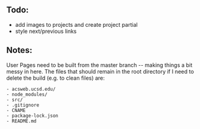## Todo:

- add images to projects and create project partial
- style next/previous links

## Notes:

User Pages need to be built from the master branch -- making things a bit messy in here. The files that should remain in the root directory if I need to delete the build (e.g. to clean files) are:
```
- acsweb.ucsd.edu/
- node_modules/
- src/
- .gitignore
- CNAME
- package-lock.json
- README.md
```
 